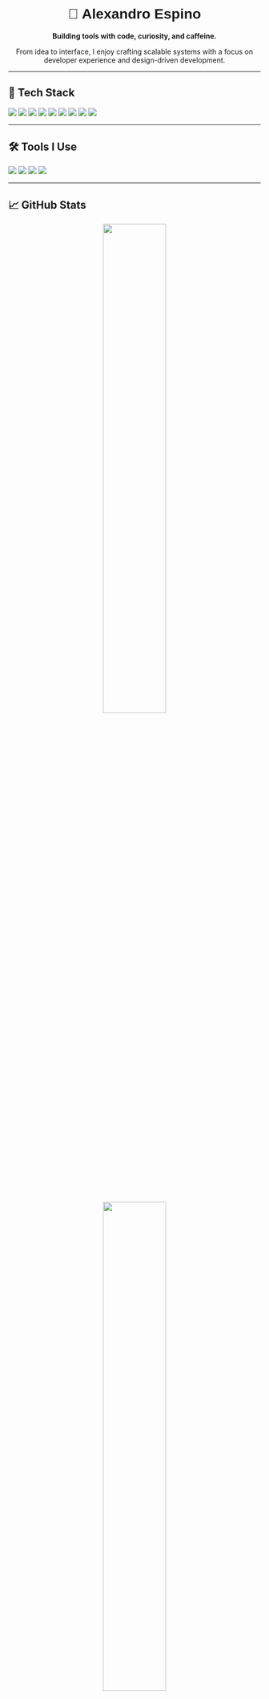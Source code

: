<h1 align="center" style="font-family: 'Outfit', sans-serif;">🚀 Alexandro Espino</h1>
<p align="center"><strong>Building tools with code, curiosity, and caffeine.</strong></p>
<p align="center">From idea to interface, I enjoy crafting scalable systems with a focus on developer experience and design-driven development.</p>

---

## 🧰 Tech Stack

<p align="left">
  <img src="https://img.shields.io/badge/Next.js-000?style=for-the-badge&logo=next.js&logoColor=white" />
  <img src="https://img.shields.io/badge/TypeScript-3178c6?style=for-the-badge&logo=typescript&logoColor=white" />
  <img src="https://img.shields.io/badge/JavaScript-f7df1e?style=for-the-badge&logo=javascript&logoColor=black" />
  <img src="https://img.shields.io/badge/TailwindCSS-38bdf8?style=for-the-badge&logo=tailwind-css&logoColor=white" />
  <img src="https://img.shields.io/badge/Supabase-3ECF8E?style=for-the-badge&logo=supabase&logoColor=white" />
  <img src="https://img.shields.io/badge/PostgreSQL-336791?style=for-the-badge&logo=postgresql&logoColor=white" />
  <img src="https://img.shields.io/badge/SQLite-003B57?style=for-the-badge&logo=sqlite&logoColor=white" />
  <img src="https://img.shields.io/badge/Astro-FF5D01?style=for-the-badge&logo=astro&logoColor=white" />
  <img src="https://img.shields.io/badge/Express-FFFFFF?style=for-the-badge&logo=express&logoColor=000" />
</p>

---

## 🛠 Tools I Use

<p align="left">
  <img src="https://img.shields.io/badge/Neovim-57A143?style=for-the-badge&logo=neovim&logoColor=white" />
  <img src="https://img.shields.io/badge/ChatGPT-00A67E?style=for-the-badge&logo=openai&logoColor=white" />
  <img src="https://img.shields.io/badge/GitHub Copilot-000?style=for-the-badge&logo=github&logoColor=white" />
  <img src="https://img.shields.io/badge/Figma-F24E1E?style=for-the-badge&logo=figma&logoColor=white" />
</p>

---

## 📈 GitHub Stats

<div align="center">
  <img src="https://github-readme-stats.vercel.app/api?username=Alexandro02&show_icons=true&theme=tokyonight&hide_border=true" width="50%" />
  <img src="https://github-readme-streak-stats.herokuapp.com?user=Alexandro02&theme=tokyonight&hide_border=true" width="50%" />
</div>

<!-- ---

## 📌 Pinned Repos

<p align="left">
  <a href="https://github.com/Alexandro02/thorn-crm"><img src="https://img.shields.io/badge/Thorn CRM-Next.js%20+%20Supabase-black?style=for-the-badge&logo=vercel" /></a>
  <a href="https://github.com/Alexandro02/fleett-social"><img src="https://img.shields.io/badge/Fleett-React%20Native%20Prototype-3178c6?style=for-the-badge&logo=react" /></a>
  <a href="https://github.com/Alexandro02/neovim-config"><img src="https://img.shields.io/badge/Neovim%20Config-dotfiles-57A143?style=for-the-badge&logo=neovim" /></a>
</p>

--- -->

## 🤝 Contact

<p align="center">
  <a href="https://www.linkedin.com/in/alex-strat">
    <img src="https://img.shields.io/badge/LinkedIn-blue?style=for-the-badge&logo=linkedin&logoColor=white" />
  </a>
  <a href="https://www.threads.net/@devby.alex">
    <img src="https://img.shields.io/badge/Threads-black?style=for-the-badge&logo=threads&logoColor=white" />
  </a>
  <a href="https://www.instagram.com/devby.alex/">
    <img src="https://img.shields.io/badge/Instagram-E4405F?style=for-the-badge&logo=instagram&logoColor=white" />
  </a>
</p>
